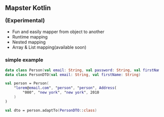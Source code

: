 ## Mapster Kotlin <p style="font-size:18px">(Experimental)</p>


* Fun and easily mapper from object to another 
* Runtime mapping
* Nested mapping
* Array & List mapping(available soon)

### simple example
```kotlin
data class Person(val email: String, val password: String, val firstName: String)
data class PersonDTO(val email: String, val firstName: String)

val person = Person(
    "lorem@email.com", "person", "person", Address(
        "000", "new york", "new york", 2010
    )
)

val dto = person.adaptTo(PersonDTO::class)
```

